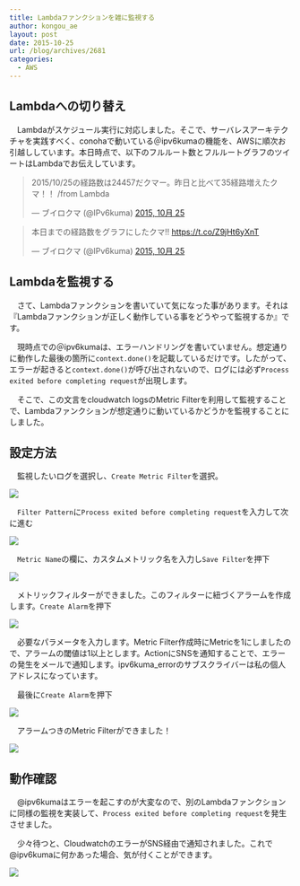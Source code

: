 ```yaml
---
title: Lambdaファンクションを雑に監視する
author: kongou_ae
layout: post
date: 2015-10-25
url: /blog/archives/2681
categories:
  - AWS
---
```


## Lambdaへの切り替え

　Lambdaがスケジュール実行に対応しました。そこで、サーバレスアーキテクチャを実践すべく、conohaで動いている＠ipv6kumaの機能を、AWSに順次お引越ししています。本日時点で、以下のフルルート数とフルルートグラフのツイートはLambdaでお伝えしています。

<blockquote class="twitter-tweet" lang="ja"><p lang="ja" dir="ltr">2015/10/25の経路数は24457だクマー。昨日と比べて35経路増えたクマ！！ /from Lambda</p>&mdash; ブイロクマ (@IPv6kuma) <a href="https://twitter.com/IPv6kuma/status/658221773335334912">2015, 10月 25</a></blockquote>
<script async src="//platform.twitter.com/widgets.js" charset="utf-8"></script>

<blockquote class="twitter-tweet" lang="ja"><p lang="ja" dir="ltr">本日までの経路数をグラフにしたクマ!! <a href="https://t.co/Z9jHt6yXnT">https://t.co/Z9jHt6yXnT</a></p>&mdash; ブイロクマ (@IPv6kuma) <a href="https://twitter.com/IPv6kuma/status/658221776074244097">2015, 10月 25</a></blockquote>
<script async src="//platform.twitter.com/widgets.js" charset="utf-8"></script>

## Lambdaを監視する

　さて、Lambdaファンクションを書いていて気になった事があります。それは『Lambdaファンクションが正しく動作している事をどうやって監視するか』です。

　現時点での＠ipv6kumaは、エラーハンドリングを書いていません。想定通りに動作した最後の箇所に`context.done()`を記載しているだけです。したがって、エラーが起きると`context.done()`が呼び出されないので、ログには必ず`Process exited before completing request`が出現します。

　そこで、この文言をcloudwatch logsのMetric Filterを利用して監視することで、Lambdaファンクションが想定通りに動いているかどうかを監視することにしました。

## 設定方法

　監視したいログを選択し、`Create Metric Filter`を選択。

![](http://aimless.jp/blog/images/2015-10-25-00.png)

　`Filter Pattern`に`Process exited before completing request`を入力して次に進む

![](http://aimless.jp/blog/images/2015-10-25-01.png)

　`Metric Name`の欄に、カスタムメトリック名を入力し`Save Filter`を押下

![](http://aimless.jp/blog/images/2015-10-25-02.png)

　メトリックフィルターができました。このフィルターに紐づくアラームを作成します。`Create Alarm`を押下

 ![](http://aimless.jp/blog/images/2015-10-25-03.png)

　必要なパラメータを入力します。Metric Filter作成時にMetricを1にしましたので、アラームの閾値は1以上とします。ActionにSNSを通知することで、エラーの発生をメールで通知します。ipv6kuma_errorのサブスクライバーは私の個人アドレスになっています。

　最後に`Create Alarm`を押下

 ![](http://aimless.jp/blog/images/2015-10-25-04.png)

　アラームつきのMetric Filterができました！

![](http://aimless.jp/blog/images/2015-10-25-05.png)

## 動作確認

　@ipv6kumaはエラーを起こすのが大変なので、別のLambdaファンクションに同様の監視を実装して、`Process exited before completing request`を発生させました。

　少々待つと、CloudwatchのエラーがSNS経由で通知されました。これで@ipv6kumaに何かあった場合、気が付くことができます。

![](http://aimless.jp/blog/images/2015-10-25-06.png)
